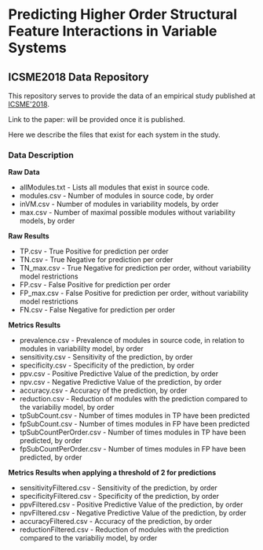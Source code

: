 # Predicting Higher Order Structural Feature Interactions in Variable Systems

## ICSME2018 Data Repository

This repository serves to provide the data of an empirical study published at [ICSME'2018](https://icsme2018.github.io/index.html).

Link to the paper: will be provided once it is published.

Here we describe the files that exist for each system in the study.

### Data Description

**Raw Data**
- allModules.txt - Lists all modules that exist in source code.
- modules.csv - Number of modules in source code, by order
- inVM.csv - Number of modules in variability models, by order
- max.csv - Number of maximal possible modules without variability models, by order

**Raw Results**
- TP.csv - True Positive for prediction per order
- TN.csv - True Negative for prediction per order
- TN_max.csv - True Negative for prediction per order, without variability model restrictions
- FP.csv - False Positive for prediction per order
- FP_max.csv - False Positive for prediction per order, without variability model restrictions
- FN.csv - False Negative for prediction per order

**Metrics Results**
- prevalence.csv - Prevalence of modules in source code, in relation to modules in variabililty model, by order
- sensitivity.csv - Sensitivity of the prediction, by order
- specificity.csv - Specificity of the prediction, by order
- ppv.csv - Positive Predictive Value of the prediction, by order
- npv.csv - Negative Predictive Value of the prediction, by order
- accuracy.csv - Accuracy of the prediction, by order
- reduction.csv - Reduction of modules with the prediction compared to the variabiliy model, by order
- tpSubCount.csv - Number of times modules in TP have been predicted 
- fpSubCount.csv - Number of times modules in FP have been predicted 
- tpSubCountPerOrder.csv - Number of times modules in TP have been predicted, by order
- fpSubCountPerOrder.csv - Number of times modules in FP have been predicted, by order

**Metrics Results when applying a threshold of 2 for predictions**
- sensitivityFiltered.csv - Sensitivity of the prediction, by order
- specificityFiltered.csv - Specificity of the prediction, by order
- ppvFiltered.csv - Positive Predictive Value of the prediction, by order
- npvFiltered.csv - Negative Predictive Value of the prediction, by order
- accuracyFiltered.csv - Accuracy of the prediction, by order
- reductionFiltered.csv - Reduction of modules with the prediction compared to the variabiliy model, by order


